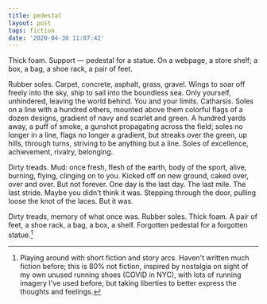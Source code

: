 ```yaml
---
title: pedestal
layout: post
tags: fiction
date: '2020-04-30 11:07:42'
---
```


Thick foam. Support — pedestal for a statue. On a webpage, a store shelf; a box, a bag, a shoe rack, a pair of feet.

Rubber soles. Carpet, concrete, asphalt, grass, gravel. Wings to soar off freely into the sky, ship to sail into the boundless sea. Only yourself, unhindered, leaving the world behind. You and your limits. Catharsis. Soles on a line with a hundred others, mounted above them colorful flags of a dozen designs, gradient of navy and scarlet and green. A hundred yards away, a puff of smoke, a gunshot propagating across the field; soles no longer in a line, flags no longer a gradient, but streaks over the green, up hills, through turns, striving to be anything but a line. Soles of excellence, achievement, rivalry, belonging.

Dirty treads. Mud: once fresh, flesh of the earth, body of the sport, alive, burning, flying, clinging on to you. Kicked off on new ground, caked over, over and over. But not forever. One day is the last day. The last mile. The last stride. Maybe you didn’t think it was. Stepping through the door, pulling loose the knot of the laces. But it was.

Dirty treads, memory of what once was. Rubber soles. Thick foam. A pair of feet, a shoe rack, a bag, a box, a shelf. Forgotten pedestal for a forgotten statue.[^ref]

[^ref]: Playing around with short fiction and story arcs. Haven't written much fiction before; this is 80% not fiction, inspired by nostalgia on sight of my own unused running shoes (COVID in NYC), with lots of running imagery I've used before, but taking liberties to better express the thoughts and feelings.